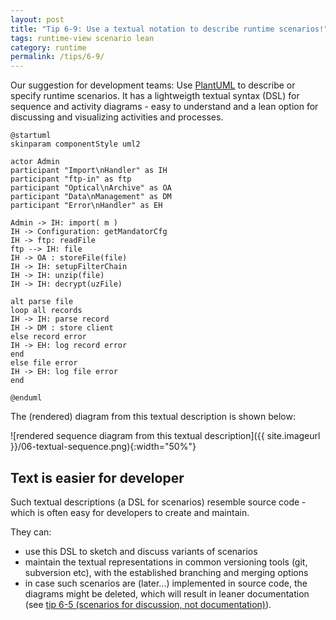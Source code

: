 ```yaml
---
layout: post
title: "Tip 6-9: Use a textual notation to describe runtime scenarios!"
tags: runtime-view scenario lean
category: runtime
permalink: /tips/6-9/
---
```


Our suggestion for development teams: Use [PlantUML](https://plantuml.com/)
to describe or specify runtime scenarios. It has a lightweigth textual syntax (DSL) for sequence
and activity diagrams - easy to understand and a lean option for discussing and visualizing
activities and processes.


```PlantUML
@startuml
skinparam componentStyle uml2

actor Admin
participant "Import\nHandler" as IH
participant "ftp-in" as ftp
participant "Optical\nArchive" as OA
participant "Data\nManagement" as DM
participant "Error\nHandler" as EH

Admin -> IH: import( m )
IH -> Configuration: getMandatorCfg
IH -> ftp: readFile
ftp --> IH: file
IH -> OA : storeFile(file)
IH -> IH: setupFilterChain
IH -> IH: unzip(file)
IH -> IH: decrypt(uzFile)

alt parse file
loop all records
IH -> IH: parse record
IH -> DM : store client
else record error
IH -> EH: log record error
end
else file error
IH -> EH: log file error
end

@enduml
```

The (rendered) diagram from this textual description is shown below:

![rendered sequence diagram from this textual description]({{ site.imageurl }}/06-textual-sequence.png){:width="50%"}

## Text is easier for developer

Such textual descriptions (a DSL for scenarios) resemble source code -
which is often easy for developers to create and maintain.

They can:

* use this DSL to sketch and discuss variants of scenarios
* maintain the textual representations in common versioning tools (git, subversion etc), with
the established branching and merging options
* in case such scenarios are (later...) implemented in source code, the diagrams might be deleted,
which will result in leaner documentation (see [tip 6-5 (scenarios for discussion, not documentation)](/tips/6-5)).
